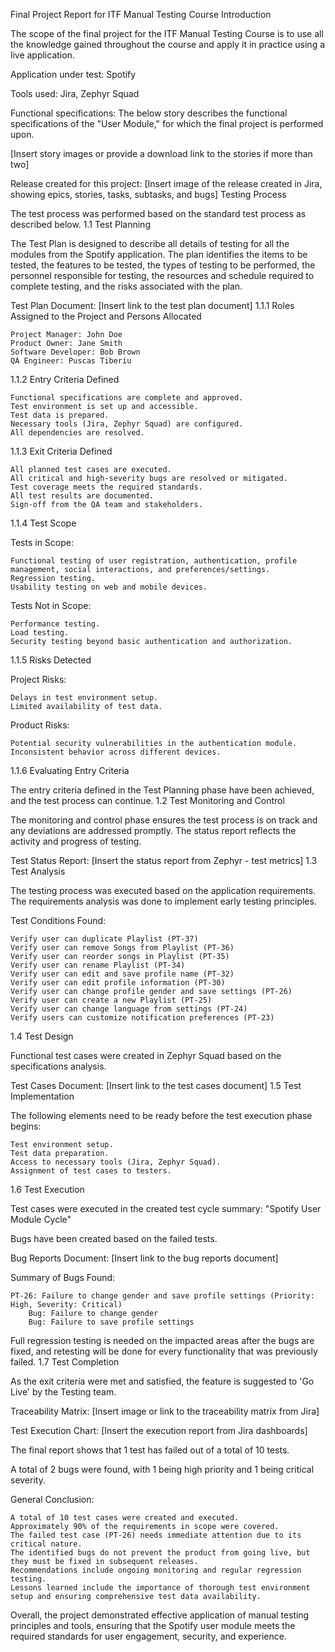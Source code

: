 Final Project Report for ITF Manual Testing Course
Introduction

The scope of the final project for the ITF Manual Testing Course is to use all the knowledge gained throughout the course and apply it in practice using a live application.

Application under test: Spotify

Tools used: Jira, Zephyr Squad

Functional specifications:
The below story describes the functional specifications of the "User Module," for which the final project is performed upon.

[Insert story images or provide a download link to the stories if more than two]

Release created for this project:
[Insert image of the release created in Jira, showing epics, stories, tasks, subtasks, and bugs]
Testing Process

The test process was performed based on the standard test process as described below.
1.1 Test Planning

The Test Plan is designed to describe all details of testing for all the modules from the Spotify application. The plan identifies the items to be tested, the features to be tested, the types of testing to be performed, the personnel responsible for testing, the resources and schedule required to complete testing, and the risks associated with the plan.

Test Plan Document: [Insert link to the test plan document]
1.1.1 Roles Assigned to the Project and Persons Allocated

    Project Manager: John Doe
    Product Owner: Jane Smith
    Software Developer: Bob Brown
    QA Engineer: Puscas Tiberiu

1.1.2 Entry Criteria Defined

    Functional specifications are complete and approved.
    Test environment is set up and accessible.
    Test data is prepared.
    Necessary tools (Jira, Zephyr Squad) are configured.
    All dependencies are resolved.

1.1.3 Exit Criteria Defined

    All planned test cases are executed.
    All critical and high-severity bugs are resolved or mitigated.
    Test coverage meets the required standards.
    All test results are documented.
    Sign-off from the QA team and stakeholders.

1.1.4 Test Scope

Tests in Scope:

    Functional testing of user registration, authentication, profile management, social interactions, and preferences/settings.
    Regression testing.
    Usability testing on web and mobile devices.

Tests Not in Scope:

    Performance testing.
    Load testing.
    Security testing beyond basic authentication and authorization.

1.1.5 Risks Detected

Project Risks:

    Delays in test environment setup.
    Limited availability of test data.

Product Risks:

    Potential security vulnerabilities in the authentication module.
    Inconsistent behavior across different devices.

1.1.6 Evaluating Entry Criteria

The entry criteria defined in the Test Planning phase have been achieved, and the test process can continue.
1.2 Test Monitoring and Control

The monitoring and control phase ensures the test process is on track and any deviations are addressed promptly. The status report reflects the activity and progress of testing.

Test Status Report: [Insert the status report from Zephyr - test metrics]
1.3 Test Analysis

The testing process was executed based on the application requirements. The requirements analysis was done to implement early testing principles.

Test Conditions Found:

    Verify user can duplicate Playlist (PT-37)
    Verify user can remove Songs from Playlist (PT-36)
    Verify user can reorder songs in Playlist (PT-35)
    Verify user can rename Playlist (PT-34)
    Verify user can edit and save profile name (PT-32)
    Verify user can edit profile information (PT-30)
    Verify user can change profile gender and save settings (PT-26)
    Verify user can create a new Playlist (PT-25)
    Verify user can change language from settings (PT-24)
    Verify users can customize notification preferences (PT-23)

1.4 Test Design

Functional test cases were created in Zephyr Squad based on the specifications analysis.

Test Cases Document: [Insert link to the test cases document]
1.5 Test Implementation

The following elements need to be ready before the test execution phase begins:

    Test environment setup.
    Test data preparation.
    Access to necessary tools (Jira, Zephyr Squad).
    Assignment of test cases to testers.

1.6 Test Execution

Test cases were executed in the created test cycle summary: "Spotify User Module Cycle"

Bugs have been created based on the failed tests.

Bug Reports Document: [Insert link to the bug reports document]

Summary of Bugs Found:

    PT-26: Failure to change gender and save profile settings (Priority: High, Severity: Critical)
        Bug: Failure to change gender
        Bug: Failure to save profile settings

Full regression testing is needed on the impacted areas after the bugs are fixed, and retesting will be done for every functionality that was previously failed.
1.7 Test Completion

As the exit criteria were met and satisfied, the feature is suggested to 'Go Live' by the Testing team.

Traceability Matrix: [Insert image or link to the traceability matrix from Jira]

Test Execution Chart: [Insert the execution report from Jira dashboards]

The final report shows that 1 test has failed out of a total of 10 tests.

A total of 2 bugs were found, with 1 being high priority and 1 being critical severity.

General Conclusion:

    A total of 10 test cases were created and executed.
    Approximately 90% of the requirements in scope were covered.
    The failed test case (PT-26) needs immediate attention due to its critical nature.
    The identified bugs do not prevent the product from going live, but they must be fixed in subsequent releases.
    Recommendations include ongoing monitoring and regular regression testing.
    Lessons learned include the importance of thorough test environment setup and ensuring comprehensive test data availability.

Overall, the project demonstrated effective application of manual testing principles and tools, ensuring that the Spotify user module meets the required standards for user engagement, security, and experience.
